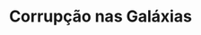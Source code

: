 ---
Numero: 212
title: Corrupção nas Galáxias
Autor: Keith Laumer
Co-autor: 
Ano-de-Publicacao: 1975
Titulo-original: Envoy to New Worlds
Tradutor: Eurico da Fonseca
Co-tradutor: 
Ano-de-edicao: 1963
alias: Keith-Laumer
Autor2-alias: 
Tradutor1-alias: Eurico-da-Fonseca
Tradutor2-alias: 
Titulo-link: 212-Corrupcao-nas-Galaxias
Capa: Lima de Freitas
pags: 172
Capa-link: Lima-de-Freitas
---